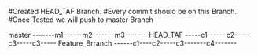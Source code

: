 #Created HEAD_TAF Branch.
#Every commit should be on this Branch.
#Once Tested we will push to master Branch

master -------m1------m2-------m3-------
HEAD_TAF -----c1------c2-----c3-----c3-----
Feature_Brranch ------c1----c2-----c3-------c4-------

